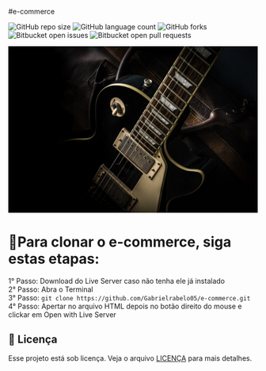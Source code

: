 #e-commerce

![GitHub repo size](https://img.shields.io/github/repo-size/iuricode/README-template?style=for-the-badge)
![GitHub language count](https://img.shields.io/github/languages/count/Gabrielrabelo05/e-commerce?style=for-the-badge)
![GitHub forks](https://img.shields.io/github/forks/iuricode/README-template?style=for-the-badge)
![Bitbucket open issues](https://img.shields.io/bitbucket/issues/iuricode/README-template?style=for-the-badge)
![Bitbucket open pull requests](https://img.shields.io/bitbucket/pr-raw/iuricode/README-template?style=for-the-badge)

<img src="imgs/guitar-relic-page.jpg" alt="Exemplo imagem">

# 🚀Para clonar o e-commerce, siga estas etapas:
1° Passo: Download do Live Server caso não tenha ele já instalado <br>
2° Passo: Abra o Terminal <br>
3° Passo: `git clone https://github.com/Gabrielrabelo05/e-commerce.git` <br>
4° Passo: Apertar no arquivo HTML depois no botão direito do mouse e clickar em Open with Live Server <br>


## 📝 Licença

Esse projeto está sob licença. Veja o arquivo [LICENÇA](LICENSE.md) para mais detalhes.
